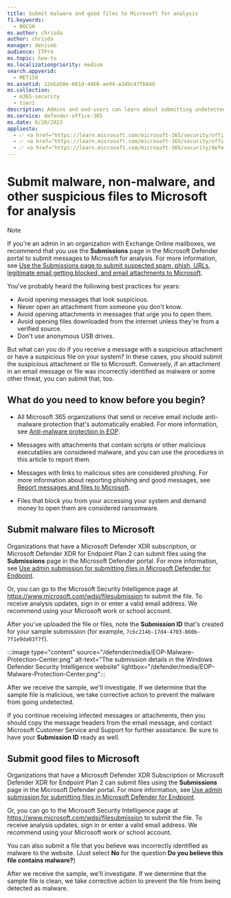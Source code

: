 ```yaml
---
title: Submit malware and good files to Microsoft for analysis
f1.keywords:
  - NOCSH
ms.author: chrisda
author: chrisda
manager: deniseb
audience: ITPro
ms.topic: how-to
ms.localizationpriority: medium
search.appverid:
  - MET150
ms.assetid: 12eba50e-661d-44b8-ae94-a34bc47fb84d
ms.collection:
  - m365-security
  - tier1
description: Admins and end-users can learn about submitting undetected malware or mis-identified malware attachments to Microsoft for analysis.
ms.service: defender-office-365
ms.date: 6/20/2023
appliesto:
  - ✅ <a href="https://learn.microsoft.com/microsoft-365/security/office-365-security/eop-about" target="_blank">Exchange Online Protection</a>
  - ✅ <a href="https://learn.microsoft.com/microsoft-365/security/office-365-security/mdo-about#defender-for-office-365-plan-1-vs-plan-2-cheat-sheet" target="_blank">Microsoft Defender for Office 365 Plan 1 and Plan 2</a>
  - ✅ <a href="https://learn.microsoft.com/microsoft-365/security/defender/microsoft-365-defender" target="_blank">Microsoft Defender XDR</a>
---
```


# Submit malware, non-malware, and other suspicious files to Microsoft for analysis

> [!NOTE]
> If you're an admin in an organization with Exchange Online mailboxes, we recommend that you use the **Submissions** page in the Microsoft Defender portal to submit messages to Microsoft for analysis. For more information, see [Use the Submissions page to submit suspected spam, phish, URLs, legitimate email getting blocked, and email attachments to Microsoft](submissions-admin.md).

You've probably heard the following best practices for years:

- Avoid opening messages that look suspicious.
- Never open an attachment from someone you don't know.
- Avoid opening attachments in messages that urge you to open them.
- Avoid opening files downloaded from the internet unless they're from a verified source.
- Don't use anonymous USB drives.

But what can you do if you receive a message with a suspicious attachment or have a suspicious file on your system? In these cases, you should submit the suspicious attachment or file to Microsoft. Conversely, if an attachment in an email message or file was incorrectly identified as malware or some other threat, you can submit that, too.

## What do you need to know before you begin?

- All Microsoft 365 organizations that send or receive email include anti-malware protection that's automatically enabled. For more information, see [Anti-malware protection in EOP](anti-malware-protection-about.md).

- Messages with attachments that contain scripts or other malicious executables are considered malware, and you can use the procedures in this article to report them.

- Messages with links to malicious sites are considered phishing. For more information about reporting phishing and good messages, see [Report messages and files to Microsoft](submissions-report-messages-files-to-microsoft.md).

- Files that block you from your accessing your system and demand money to open them are considered ransomware.

## Submit malware files to Microsoft

Organizations that have a Microsoft Defender XDR subscription, or Microsoft Defender XDR for Endpoint Plan 2 can submit files using the **Submissions** page in the Microsoft Defender portal. For more information, see [Use admin submission for submitting files in Microsoft Defender for Endpoint](/defender-endpoint/admin-submissions-mde).

Or, you can go to the Microsoft Security Intelligence page at <https://www.microsoft.com/wdsi/filesubmission> to submit the file. To receive analysis updates, sign in or enter a valid email address. We recommend using your Microsoft work or school account.

After you've uploaded the file or files, note the **Submission ID** that's created for your sample submission (for example, `7c6c214b-17d4-4703-860b-7f1e9da03f7f`).

:::image type="content" source="/defender/media/EOP-Malware-Protection-Center.png" alt-text="The submission details in the Windows Defender Security Intelligence website" lightbox="/defender/media/EOP-Malware-Protection-Center.png":::

After we receive the sample, we'll investigate. If we determine that the sample file is malicious, we take corrective action to prevent the malware from going undetected.

If you continue receiving infected messages or attachments, then you should copy the message headers from the email message, and contact Microsoft Customer Service and Support for further assistance. Be sure to have your **Submission ID** ready as well.

## Submit good files to Microsoft

Organizations that have a Microsoft Defender XDR Subscription or Microsoft Defender XDR for Endpoint Plan 2 can submit files using the **Submissions** page in the Microsoft Defender portal. For more information, see [Use admin submission for submitting files in Microsoft Defender for Endpoint](/defender-endpoint/admin-submissions-mde).

Or, you can go to the Microsoft Security Intelligence page at <https://www.microsoft.com/wdsi/filesubmission> to submit the file. To receive analysis updates, sign in or enter a valid email address. We recommend using your Microsoft work or school account.

You can also submit a file that you believe was incorrectly identified as malware to the website. (Just select **No** for the question **Do you believe this file contains malware?**)

After we receive the sample, we'll investigate. If we determine that the sample file is clean, we take corrective action to prevent the file from being detected as malware.
